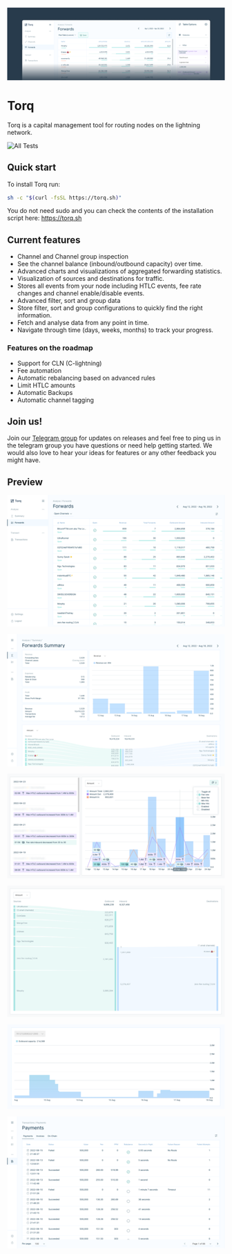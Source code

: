 ![Torq - Banner](./docs/images/readme-banner.png)
# Torq

Torq is a capital management tool for routing nodes on the lightning network.

![All Tests](https://github.com/lncapital/torq/actions/workflows/test-on-push.yml/badge.svg)

## Quick start

To install Torq run:

```sh
sh -c "$(curl -fsSL https://torq.sh)"
```

You do not need sudo and you can check the contents of the installation script here: https://torq.sh

## Current features

- Channel and Channel group inspection
- See the channel balance (inbound/outbound capacity) over time.
- Advanced charts and visualizations of aggregated forwarding statistics.
- Visualization of sources and destinations for traffic.
- Stores all events from your node including HTLC events, fee rate changes and channel enable/disable events.
- Advanced filter, sort and group data
- Store filter, sort and group configurations to quickly find the right information.
- Fetch and analyse data from any point in time.
- Navigate through time (days, weeks, months) to track your progress.

### Features on the roadmap

- Support for CLN (C-lightning)
- Fee automation
- Automatic rebalancing based on advanced rules
- Limit HTLC amounts
- Automatic Backups
- Automatic channel tagging

## Join us!

Join our [Telegram group](https://t.me/joinchat/V-Dks6zjBK4xZWY0) for updates on releases
and feel free to ping us in the telegram group you have questions or need help getting started.
We would also love to hear your ideas for features or any other feedback you might have.

## Preview

![Torq - Forwards](./docs/images/forwards-table.png)

![Torq - Forwards Summary](./docs/images/forwards-summary.png)

![Torq - Events](./docs/images/Torq-Events.png)

![Torq - Flow](./docs/images/Torq-Flow.png)

![Torq - Balance over time](./docs/images/balance-graph.png)

![Torq - Payments](./docs/images/payments.png)
